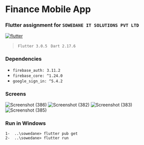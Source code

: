 # Finance Mobile App
### Flutter assignment for `SOWEDANE IT SOLUTIONS PVT LTD`

[![flutter](https://brightinventions.pl/static/bdaaed7ef484eec4d14da5007f5b200f/8831a/fluttter_logo_blog.png)](https://travis-ci.org/joemccann/dillinger)

>```Flutter 3.0.5 ```
>```Dart 2.17.6 ```

### Dependencies
- ```firebase_auth: 3.11.2```
-  ```firebase_core: ^1.24.0```
-  ```google_sign_in: ^5.4.2```

### Screens
![Screenshot (386)](https://user-images.githubusercontent.com/59501811/195672542-d3aef4cc-08dd-42a7-aea4-08e3436111a7.png)
![Screenshot (382)](https://user-images.githubusercontent.com/59501811/195672636-17a49772-ac81-43f6-8d17-049b840c41db.png)
![Screenshot (383)](https://user-images.githubusercontent.com/59501811/195672664-445f345d-26d9-422d-b52b-7c717b7fb6a3.png)
![Screenshot (385)](https://user-images.githubusercontent.com/59501811/195672693-1cec370e-621f-48b3-972c-25a4679f843a.png)


### Run in Windows
    1-  ..\sowedane> flutter pub get
    2-  ..\sowedane> flutter run
